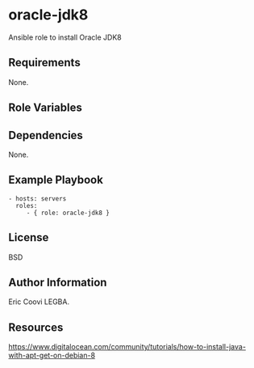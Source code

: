 oracle-jdk8
=========

Ansible role to install Oracle JDK8

Requirements
------------

None.

Role Variables
--------------



Dependencies
------------

None.

Example Playbook
----------------

    - hosts: servers
      roles:
         - { role: oracle-jdk8 }

License
-------

BSD

Author Information
------------------

Eric Coovi LEGBA.


Resources
------------------

https://www.digitalocean.com/community/tutorials/how-to-install-java-with-apt-get-on-debian-8
